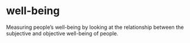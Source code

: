 # well-being
Measuring people’s well-being by looking at the relationship between the subjective and objective well-being of people.
